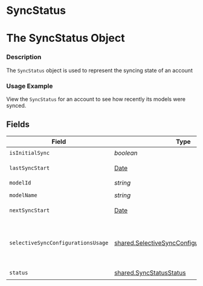 # SyncStatus

# The SyncStatus Object
### Description
The `SyncStatus` object is used to represent the syncing state of an account

### Usage Example
View the `SyncStatus` for an account to see how recently its models were synced.


## Fields

| Field                                                                                                             | Type                                                                                                              | Required                                                                                                          | Description                                                                                                       | Example                                                                                                           |
| ----------------------------------------------------------------------------------------------------------------- | ----------------------------------------------------------------------------------------------------------------- | ----------------------------------------------------------------------------------------------------------------- | ----------------------------------------------------------------------------------------------------------------- | ----------------------------------------------------------------------------------------------------------------- |
| `isInitialSync`                                                                                                   | *boolean*                                                                                                         | :heavy_check_mark:                                                                                                | N/A                                                                                                               | true                                                                                                              |
| `lastSyncStart`                                                                                                   | [Date](https://developer.mozilla.org/en-US/docs/Web/JavaScript/Reference/Global_Objects/Date)                     | :heavy_minus_sign:                                                                                                | N/A                                                                                                               | 2021-03-30T19:44:18.695973Z                                                                                       |
| `modelId`                                                                                                         | *string*                                                                                                          | :heavy_check_mark:                                                                                                | N/A                                                                                                               | hris.Employee                                                                                                     |
| `modelName`                                                                                                       | *string*                                                                                                          | :heavy_check_mark:                                                                                                | N/A                                                                                                               | Employee                                                                                                          |
| `nextSyncStart`                                                                                                   | [Date](https://developer.mozilla.org/en-US/docs/Web/JavaScript/Reference/Global_Objects/Date)                     | :heavy_minus_sign:                                                                                                | N/A                                                                                                               | 2021-03-30T20:44:18.662942Z                                                                                       |
| `selectiveSyncConfigurationsUsage`                                                                                | [shared.SelectiveSyncConfigurationsUsageEnum](../../../sdk/models/shared/selectivesyncconfigurationsusageenum.md) | :heavy_minus_sign:                                                                                                | * `IN_NEXT_SYNC` - IN_NEXT_SYNC<br/>* `IN_LAST_SYNC` - IN_LAST_SYNC                                               |                                                                                                                   |
| `status`                                                                                                          | [shared.SyncStatusStatus](../../../sdk/models/shared/syncstatusstatus.md)                                         | :heavy_check_mark:                                                                                                | N/A                                                                                                               | SYNCING                                                                                                           |